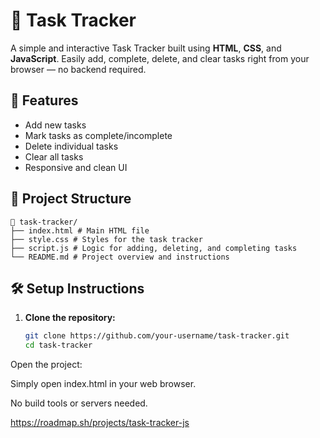# 📝 Task Tracker

A simple and interactive Task Tracker built using **HTML**, **CSS**, and **JavaScript**. Easily add, complete, delete, and clear tasks right from your browser — no backend required.

## 🚀 Features

- Add new tasks
- Mark tasks as complete/incomplete
- Delete individual tasks
- Clear all tasks
- Responsive and clean UI

## 📂 Project Structure
```
📁 task-tracker/
├── index.html # Main HTML file
├── style.css # Styles for the task tracker
├── script.js # Logic for adding, deleting, and completing tasks
└── README.md # Project overview and instructions
```

## 🛠️ Setup Instructions

1. **Clone the repository:**

   ```bash
   git clone https://github.com/your-username/task-tracker.git
   cd task-tracker
Open the project:

Simply open index.html in your web browser.

No build tools or servers needed.

https://roadmap.sh/projects/task-tracker-js
